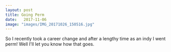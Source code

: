 ```yaml
---
layout: post
title: Going Perm
date:   2017-11-06
image: "images/IMG_20171026_150516.jpg"
---
```


So I recently took a career change and after a lengthy time as an indy I went perm!
Well I'll let you know how that goes.
